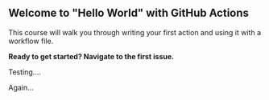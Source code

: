 ## Welcome to "Hello World" with GitHub Actions

This course will walk you through writing your first action and using it with a workflow file. 

**Ready to get started? Navigate to the first issue.**

Testing....


Again...